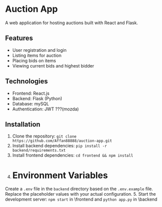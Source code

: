 # Auction App

A web application for hosting auctions built with React and Flask.

## Features
- User registration and login
- Listing items for auction
- Placing bids on items
- Viewing current bids and highest bidder

## Technologies
- Frontend: React.js
- Backend: Flask (Python)
- Database: mySQL
- Authentication: JWT ???(mozda)

## Installation
1. Clone the repository: `git clone https://github.com/Affan88888/auction-app.git`
2. Install backend dependencies: `pip install -r backend/requirements.txt`
3. Install frontend dependencies: `cd frontend && npm install`
4. # Environment Variables
Create a `.env` file in the `backend` directory based on the `.env.example` file. Replace the placeholder values with your actual configuration.
5. Start the development server: `npm start` in \frontend and `python app.py` in \backend


